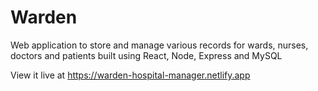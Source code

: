 # Warden

Web application to store and manage various records for wards, nurses, doctors and patients built using React, Node, Express and MySQL

View it live at https://warden-hospital-manager.netlify.app
